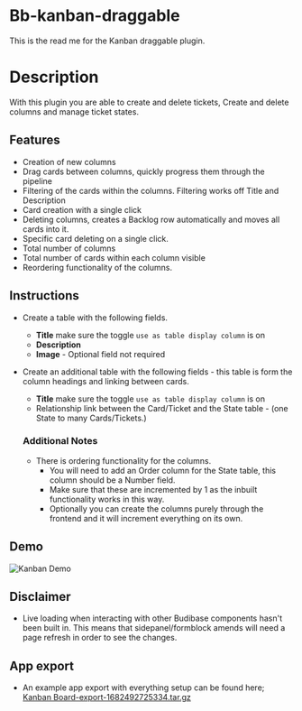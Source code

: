 # Bb-kanban-draggable
This is the read me for the Kanban draggable plugin.

# Description
With this plugin you are able to create and delete tickets, Create and delete columns and manage ticket states.

## Features
* Creation of new columns
* Drag cards between columns, quickly progress them through the pipeline
* Filtering of the cards within the columns. Filtering works off Title and Description
* Card creation with a single click
* Deleting columns, creates a Backlog row automatically and moves all cards into it.
* Specific card deleting on a single click.
* Total number of columns 
* Total number of cards within each column visible
* Reordering functionality of the columns.

## Instructions
* Create a table with the following fields.
    * **Title** make sure the toggle `use as table display column` is on
    * **Description**
    * **Image** - Optional field not required

* Create an additional table with the following fields - this table is form the column headings and linking between cards.
    * **Title** make sure the toggle `use as table display column` is on
    * Relationship link between the Card/Ticket and the State table - (one State to many Cards/Tickets.)

    ### Additional Notes
    * There is ordering functionality for the columns.
        * You will need to add an Order column for the State table, this column should be a Number field.
        * Make sure that these are incremented by 1 as the inbuilt functionality works in this way.
        * Optionally you can create the columns purely through the frontend and it will increment everything on its own.

## Demo
![Kanban Demo](https://user-images.githubusercontent.com/126772285/234514184-a4913b9e-4539-4a1a-a8a0-a659906d7260.gif)

## Disclaimer
* Live loading when interacting with other Budibase components hasn't been built in. This means that sidepanel/formblock amends will need a page refresh in order to see the changes.

## App export
* An example app export with everything setup can be found here;
[Kanban Board-export-1682492725334.tar.gz](https://github.com/ConorWebb96/bb-kanban-draggable/files/11329969/Kanban.Board-export-1682492725334.tar.gz)
